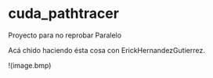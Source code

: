 # cuda_pathtracer
Proyecto para no reprobar Paralelo

Acá chido haciendo ésta cosa con ErickHernandezGutierrez.

!(image.bmp)
